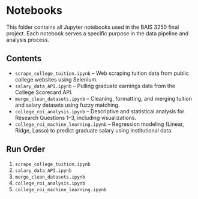 # Notebooks

This folder contains all Jupyter notebooks used in the BAIS 3250 final project. Each notebook serves a specific purpose in the data pipeline and analysis process.

## Contents

- `scrape_college_tuition.ipynb` – Web scraping tuition data from public college websites using Selenium.
- `salary_data_API.ipynb` – Pulling graduate earnings data from the College Scorecard API.
- `merge_clean_datasets.ipynb` – Cleaning, formatting, and merging tuition and salary datasets using fuzzy matching.
- `college_roi_analysis.ipynb` – Descriptive and statistical analysis for Research Questions 1–3, including visualizations.
- `college_roi_machine_learning.ipynb` – Regression modeling (Linear, Ridge, Lasso) to predict graduate salary using institutional data.

## Run Order

1. `scrape_college_tuition.ipynb`
2. `salary_data_API.ipynb`
3. `merge_clean_datasets.ipynb`
4. `college_roi_analysis.ipynb`
5. `college_roi_machine_learning.ipynb`
